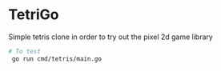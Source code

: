 # TetriGo
Simple tetris clone in order to try out the pixel 2d game library

```  bash
# To test
 go run cmd/tetris/main.go
```

